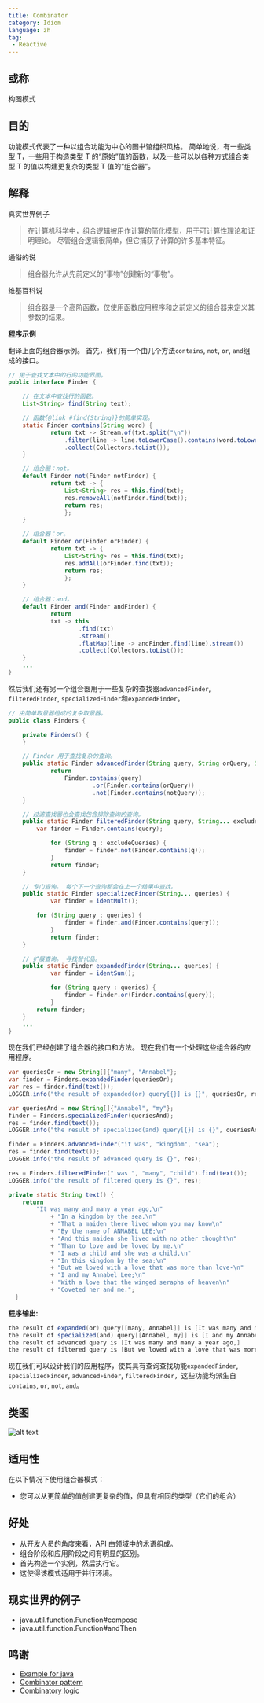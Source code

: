 ```yaml
---
title: Combinator
category: Idiom
language: zh
tag:
 - Reactive
---
```


## 或称

构图模式

## 目的

功能模式代表了一种以组合功能为中心的图书馆组织风格。
简单地说，有一些类型 T，一些用于构造类型 T 的“原始”值的函数，以及一些可以以各种方式组合类型 T 的值以构建更复杂的类型 T
值的“组合器”。

## 解释

真实世界例子

> 在计算机科学中，组合逻辑被用作计算的简化模型，用于可计算性理论和证明理论。 尽管组合逻辑很简单，但它捕获了计算的许多基本特征。
>

通俗的说
> 组合器允许从先前定义的“事物”创建新的“事物”。
>

维基百科说

> 组合器是一个高阶函数，仅使用函数应用程序和之前定义的组合器来定义其参数的结果。
>

**程序示例**

翻译上面的组合器示例。 首先，我们有一个由几个方法`contains`, `not`, `or`, `and`组成的接口。

```java
// 用于查找文本中的行的功能界面。
public interface Finder {

	// 在文本中查找行的函数。
	List<String> find(String text);

	// 函数{@link #find(String)}的简单实现。
	static Finder contains(String word) {
    		return txt -> Stream.of(txt.split("\n"))
        		.filter(line -> line.toLowerCase().contains(word.toLowerCase()))
        		.collect(Collectors.toList());
  	}

	// 组合器：not。
	default Finder not(Finder notFinder) {
    		return txt -> {
      			List<String> res = this.find(txt);
      			res.removeAll(notFinder.find(txt));
      			return res;
    			};
  	}

	// 组合器：or。
	default Finder or(Finder orFinder) {
    		return txt -> {
      			List<String> res = this.find(txt);
      			res.addAll(orFinder.find(txt));
      			return res;
    			};
	}

	// 组合器：and。
	default Finder and(Finder andFinder) {
    		return
        	txt -> this
            		.find(txt)
            		.stream()
            		.flatMap(line -> andFinder.find(line).stream())
            		.collect(Collectors.toList());
  	}
	...
}
```

然后我们还有另一个组合器用于一些复杂的查找器`advancedFinder`, `filteredFinder`, `specializedFinder`和`expandedFinder`。

```java
// 由简单取景器组成的复杂取景器。
public class Finders {

	private Finders() {
  	}

	// Finder 用于查找复杂的查询。
	public static Finder advancedFinder(String query, String orQuery, String notQuery) {
    		return
        		Finder.contains(query)
            			.or(Finder.contains(orQuery))
            			.not(Finder.contains(notQuery));
	}

	// 过滤查找器也会查找包含排除查询的查询。
	public static Finder filteredFinder(String query, String... excludeQueries) {
		var finder = Finder.contains(query);

    		for (String q : excludeQueries) {
      			finder = finder.not(Finder.contains(q));
    		}
    		return finder;
	}

	// 专门查询。 每个下一个查询都会在上一个结果中查找。
	public static Finder specializedFinder(String... queries) {
    		var finder = identMult();

		for (String query : queries) {
      			finder = finder.and(Finder.contains(query));
    		}
    		return finder;
  	}

	// 扩展查询。 寻找替代品。
	public static Finder expandedFinder(String... queries) {
    		var finder = identSum();

    		for (String query : queries) {
      			finder = finder.or(Finder.contains(query));
    		}
   		return finder;
  	}
	...
}
```

现在我们已经创建了组合器的接口和方法。 现在我们有一个处理这些组合器的应用程序。

```java
var queriesOr = new String[]{"many", "Annabel"};
var finder = Finders.expandedFinder(queriesOr);
var res = finder.find(text());
LOGGER.info("the result of expanded(or) query[{}] is {}", queriesOr, res);

var queriesAnd = new String[]{"Annabel", "my"};
finder = Finders.specializedFinder(queriesAnd);
res = finder.find(text());
LOGGER.info("the result of specialized(and) query[{}] is {}", queriesAnd, res);

finder = Finders.advancedFinder("it was", "kingdom", "sea");
res = finder.find(text());
LOGGER.info("the result of advanced query is {}", res);

res = Finders.filteredFinder(" was ", "many", "child").find(text());
LOGGER.info("the result of filtered query is {}", res);

private static String text() {
    return
        "It was many and many a year ago,\n"
            + "In a kingdom by the sea,\n"
            + "That a maiden there lived whom you may know\n"
            + "By the name of ANNABEL LEE;\n"
            + "And this maiden she lived with no other thought\n"
            + "Than to love and be loved by me.\n"
            + "I was a child and she was a child,\n"
            + "In this kingdom by the sea;\n"
            + "But we loved with a love that was more than love-\n"
            + "I and my Annabel Lee;\n"
            + "With a love that the winged seraphs of heaven\n"
            + "Coveted her and me.";
  }
```

**程序输出:**

```java
the result of expanded(or) query[[many, Annabel]] is [It was many and many a year ago,, By the name of ANNABEL LEE;, I and my Annabel Lee;]
the result of specialized(and) query[[Annabel, my]] is [I and my Annabel Lee;]
the result of advanced query is [It was many and many a year ago,]
the result of filtered query is [But we loved with a love that was more than love-]
```

现在我们可以设计我们的应用程序，使其具有查询查找功能`expandedFinder`, `specializedFinder`, `advancedFinder`,
`filteredFinder`，这些功能均派生自`contains`, `or`, `not`, `and`。

## 类图

![alt text](./etc/combinator.urm.png "Combinator class diagram")

## 适用性

在以下情况下使用组合器模式：

- 您可以从更简单的值创建更复杂的值，但具有相同的类型（它们的组合）

## 好处

- 从开发人员的角度来看，API 由领域中的术语组成。
- 组合阶段和应用阶段之间有明显的区别。
- 首先构造一个实例，然后执行它。
- 这使得该模式适用于并行环境。

## 现实世界的例子

- java.util.function.Function#compose
- java.util.function.Function#andThen

## 鸣谢

- [Example for java](https://gtrefs.github.io/code/combinator-pattern/)
- [Combinator pattern](https://wiki.haskell.org/Combinator_pattern)
- [Combinatory logic](https://wiki.haskell.org/Combinatory_logic)

